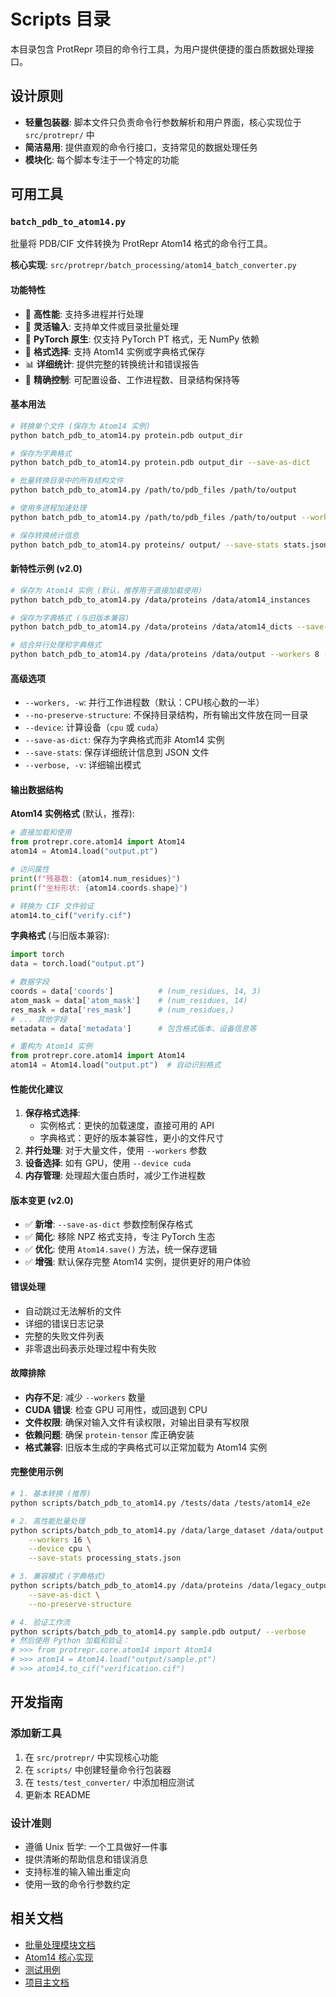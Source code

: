 # Scripts 目录

本目录包含 ProtRepr 项目的命令行工具，为用户提供便捷的蛋白质数据处理接口。

## 设计原则

- **轻量包装器**: 脚本文件只负责命令行参数解析和用户界面，核心实现位于 `src/protrepr/` 中
- **简洁易用**: 提供直观的命令行接口，支持常见的数据处理任务
- **模块化**: 每个脚本专注于一个特定的功能

## 可用工具

### `batch_pdb_to_atom14.py`

批量将 PDB/CIF 文件转换为 ProtRepr Atom14 格式的命令行工具。

**核心实现**: `src/protrepr/batch_processing/atom14_batch_converter.py`

#### 功能特性

- 🚀 **高性能**: 支持多进程并行处理
- 📁 **灵活输入**: 支持单文件或目录批量处理
- 🔄 **PyTorch 原生**: 仅支持 PyTorch PT 格式，无 NumPy 依赖
- 💾 **格式选择**: 支持 Atom14 实例或字典格式保存
- 📊 **详细统计**: 提供完整的转换统计和错误报告
- 🎯 **精确控制**: 可配置设备、工作进程数、目录结构保持等

#### 基本用法

```bash
# 转换单个文件 (保存为 Atom14 实例)
python batch_pdb_to_atom14.py protein.pdb output_dir

# 保存为字典格式
python batch_pdb_to_atom14.py protein.pdb output_dir --save-as-dict

# 批量转换目录中的所有结构文件
python batch_pdb_to_atom14.py /path/to/pdb_files /path/to/output

# 使用多进程加速处理
python batch_pdb_to_atom14.py /path/to/pdb_files /path/to/output --workers 8

# 保存转换统计信息
python batch_pdb_to_atom14.py proteins/ output/ --save-stats stats.json
```

#### 新特性示例 (v2.0)

```bash
# 保存为 Atom14 实例 (默认，推荐用于直接加载使用)
python batch_pdb_to_atom14.py /data/proteins /data/atom14_instances

# 保存为字典格式 (与旧版本兼容)
python batch_pdb_to_atom14.py /data/proteins /data/atom14_dicts --save-as-dict

# 结合并行处理和字典格式
python batch_pdb_to_atom14.py /data/proteins /data/output --workers 8 --save-as-dict
```

#### 高级选项

- `--workers, -w`: 并行工作进程数（默认：CPU核心数的一半）
- `--no-preserve-structure`: 不保持目录结构，所有输出文件放在同一目录
- `--device`: 计算设备（`cpu` 或 `cuda`）
- `--save-as-dict`: 保存为字典格式而非 Atom14 实例
- `--save-stats`: 保存详细统计信息到 JSON 文件
- `--verbose, -v`: 详细输出模式

#### 输出数据结构

**Atom14 实例格式** (默认，推荐):
```python
# 直接加载和使用
from protrepr.core.atom14 import Atom14
atom14 = Atom14.load("output.pt")

# 访问属性
print(f"残基数: {atom14.num_residues}")
print(f"坐标形状: {atom14.coords.shape}")

# 转换为 CIF 文件验证
atom14.to_cif("verify.cif")
```

**字典格式** (与旧版本兼容):
```python
import torch
data = torch.load("output.pt")

# 数据字段
coords = data['coords']          # (num_residues, 14, 3)
atom_mask = data['atom_mask']    # (num_residues, 14)
res_mask = data['res_mask']      # (num_residues,)
# ... 其他字段
metadata = data['metadata']      # 包含格式版本、设备信息等

# 重构为 Atom14 实例
from protrepr.core.atom14 import Atom14
atom14 = Atom14.load("output.pt")  # 自动识别格式
```

#### 性能优化建议

1. **保存格式选择**: 
   - 实例格式：更快的加载速度，直接可用的 API
   - 字典格式：更好的版本兼容性，更小的文件尺寸
2. **并行处理**: 对于大量文件，使用 `--workers` 参数
3. **设备选择**: 如有 GPU，使用 `--device cuda`
4. **内存管理**: 处理超大蛋白质时，减少工作进程数

#### 版本变更 (v2.0)

- ✅ **新增**: `--save-as-dict` 参数控制保存格式
- ✅ **简化**: 移除 NPZ 格式支持，专注 PyTorch 生态
- ✅ **优化**: 使用 `Atom14.save()` 方法，统一保存逻辑
- ✅ **增强**: 默认保存完整 Atom14 实例，提供更好的用户体验

#### 错误处理

- 自动跳过无法解析的文件
- 详细的错误日志记录
- 完整的失败文件列表
- 非零退出码表示处理过程中有失败

#### 故障排除

- **内存不足**: 减少 `--workers` 数量
- **CUDA 错误**: 检查 GPU 可用性，或回退到 CPU
- **文件权限**: 确保对输入文件有读权限，对输出目录有写权限
- **依赖问题**: 确保 `protein-tensor` 库正确安装
- **格式兼容**: 旧版本生成的字典格式可以正常加载为 Atom14 实例

#### 完整使用示例

```bash
# 1. 基本转换 (推荐)
python scripts/batch_pdb_to_atom14.py /tests/data /tests/atom14_e2e 

# 2. 高性能批量处理
python scripts/batch_pdb_to_atom14.py /data/large_dataset /data/output \
    --workers 16 \
    --device cpu \
    --save-stats processing_stats.json

# 3. 兼容模式 (字典格式)
python scripts/batch_pdb_to_atom14.py /data/proteins /data/legacy_output \
    --save-as-dict \
    --no-preserve-structure

# 4. 验证工作流
python scripts/batch_pdb_to_atom14.py sample.pdb output/ --verbose
# 然后使用 Python 加载和验证：
# >>> from protrepr.core.atom14 import Atom14
# >>> atom14 = Atom14.load("output/sample.pt")
# >>> atom14.to_cif("verification.cif")
```

## 开发指南

### 添加新工具

1. 在 `src/protrepr/` 中实现核心功能
2. 在 `scripts/` 中创建轻量命令行包装器
3. 在 `tests/test_converter/` 中添加相应测试
4. 更新本 README

### 设计准则

- 遵循 Unix 哲学: 一个工具做好一件事
- 提供清晰的帮助信息和错误消息
- 支持标准的输入输出重定向
- 使用一致的命令行参数约定

## 相关文档

- [批量处理模块文档](../src/protrepr/batch_processing/)
- [Atom14 核心实现](../src/protrepr/core/atom14.py)
- [测试用例](../tests/test_converter/)
- [项目主文档](../README.md) 